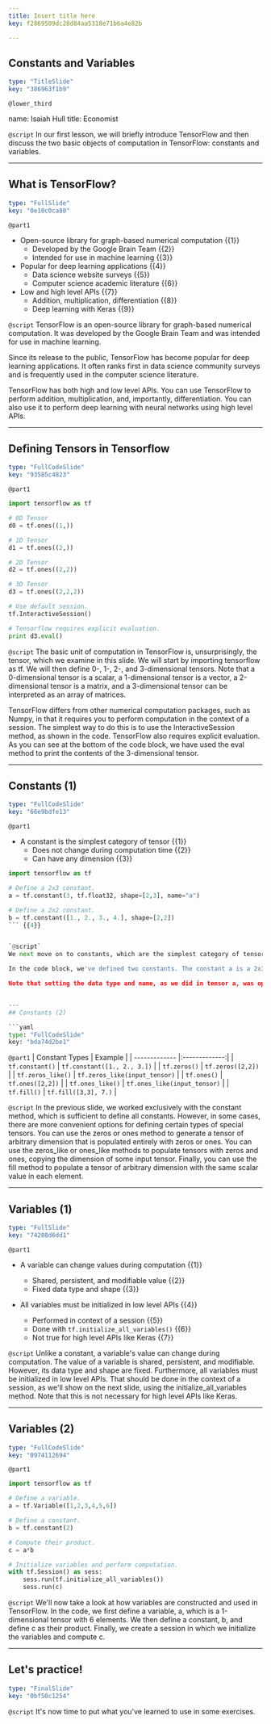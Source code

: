 ```yaml
---
title: Insert title here
key: f2869509dc28d84aa5318e71b6a4e82b

---
```

## Constants and Variables

```yaml
type: "TitleSlide"
key: "386963f1b9"
```

`@lower_third`

name: Isaiah Hull
title: Economist


`@script`
In our first lesson, we will briefly introduce TensorFlow and then discuss the two basic objects of computation in TensorFlow: constants and variables.


---
## What is TensorFlow?

```yaml
type: "FullSlide"
key: "0e10c0ca80"
```

`@part1`
* Open-source library for graph-based numerical computation {{1}}
  * Developed by the Google Brain Team {{2}}
  * Intended for use in machine learning {{3}}
* Popular for deep learning applications {{4}}
  * Data science website surveys {{5}}
  * Computer science academic literature {{6}} 
* Low and high level APIs {{7}}
  * Addition, multiplication, differentiation {{8}}
  * Deep learning with Keras {{9}}


`@script`
TensorFlow is an open-source library for graph-based numerical computation. It was developed by the Google Brain Team and was intended for use in machine learning.

Since its release to the public, TensorFlow has become popular for deep learning applications. It often ranks first in data science community surveys and is frequently used in the computer science literature. 

TensorFlow has both high and low level APIs. You can use TensorFlow to perform addition, multiplication, and, importantly, differentiation. You can also use it to perform deep learning with neural networks using high level APIs.


---
## Defining Tensors in Tensorflow

```yaml
type: "FullCodeSlide"
key: "93585c4823"
```

`@part1`
```python
import tensorflow as tf

# 0D Tensor
d0 = tf.ones((1,))

# 1D Tensor
d1 = tf.ones((2,))

# 2D Tensor
d2 = tf.ones((2,2))

# 3D Tensor
d3 = tf.ones((2,2,2))

# Use default session.
tf.InteractiveSession()

# Tensorflow requires explicit evaluation.
print d3.eval()
```


`@script`
The basic unit of computation in TensorFlow is, unsurprisingly, the tensor, which we examine in this slide. We will start by importing tensorflow as tf. We will then define 0-, 1-, 2-, and 3-dimensional tensors. Note that a 0-dimensional tensor is a scalar, a 1-dimensional tensor is a vector, a 2-dimensional tensor is a matrix, and a 3-dimensional tensor can be interpreted as an array of matrices.

TensorFlow differs from other numerical computation packages, such as Numpy, in that it requires you to perform computation in the context of a session. The simplest way to do this is to use the InteractiveSession method, as shown in the code. TensorFlow also requires explicit evaluation. As you can see at the bottom of the code block, we have used the eval method to print the contents of the 3-dimensional tensor.


---
## Constants (1)

```yaml
type: "FullCodeSlide"
key: "66e9bdfe13"
```

`@part1`
* A constant is the simplest category of tensor {{1}}
  * Does not change during computation time {{2}}
  * Can have any dimension {{3}}


```python
import tensorflow as tf

# Define a 2x3 constant.
a = tf.constant(3, tf.float32, shape=[2,3], name="a")

# Define a 2x2 constant.
b = tf.constant([1., 2., 3., 4.], shape=[2,2])
``` {{4}}


`@script`
We next move on to constants, which are the simplest category of tensor in TensorFlow. A constant does not change during computation time. It can also have any dimension.

In the code block, we've defined two constants. The constant a is a 2x3 tensor of 3s. The constant b is a 2x2 tensor, which is constructed from the 1-dimensional vector: 1, 2, 3, 4.

Note that setting the data type and name, as we did in tensor a, was optional. The default datatype is a 32-bit float.


---
## Constants (2)

```yaml
type: "FullCodeSlide"
key: "bda74d2be1"
```

`@part1`
| Constant Types       | Example          | 
| ------------- |:-------------:|
| `tf.constant()` | `tf.constant([1., 2., 3.])` |
| `tf.zeros()`      | `tf.zeros([2,2])` | 
| `tf.zeros_like()`      | `tf.zeros_like(input_tensor)`      | 
| `tf.ones()` | `tf.ones([2,2])`      |
| `tf.ones_like()` | `tf.ones_like(input_tensor)` |
| `tf.fill()` | `tf.fill([3,3], 7.)` |


`@script`
In the previous slide, we worked exclusively with the constant method, which is sufficient to define all constants. However, in some cases, there are more convenient options for defining certain types of special tensors. You can use the zeros or ones method to generate a tensor of arbitrary dimension that is populated entirely with zeros or ones. You can use the zeros_like or ones_like methods to populate tensors with zeros and ones, copying the dimension of some input tensor. Finally, you can use the fill method to populate a tensor of arbitrary dimension with the same scalar value in each element.


---
## Variables (1)

```yaml
type: "FullSlide"
key: "74208d6dd1"
```

`@part1`
* A variable can change values during computation {{1}}
  * Shared, persistent, and modifiable value {{2}}
  * Fixed data type and shape {{3}}

* All variables must be initialized in low level APIs  {{4}}
  * Performed in context of a session {{5}}
  * Done with `tf.initialize_all_variables()` {{6}}
  * Not true for high level APIs like Keras {{7}}


`@script`
Unlike a constant, a variable's value can change during computation. The value of a variable is shared, persistent, and modifiable. However, its data type and shape are fixed. Furthermore, all variables must be initialized in low level APIs. That should be done in the context of a session, as we'll show on the next slide, using the initialize_all_variables method. Note that this is not necessary for high level APIs like Keras.


---
## Variables (2)

```yaml
type: "FullCodeSlide"
key: "0974112694"
```

`@part1`
```python
import tensorflow as tf

# Define a variable.
a = tf.Variable([1,2,3,4,5,6])

# Define a constant.
b = tf.constant(2)

# Compute their product.
c = a*b

# Initialize variables and perform computation.
with tf.Session() as sess:
	sess.run(tf.initialize_all_variables())
	sess.run(c)
```


`@script`
We'll now take a look at how variables are constructed and used in TensorFlow. In the code, we first define a variable, a, which is a 1-dimensional tensor with 6 elements. We then define a constant, b, and define c as their product. Finally, we create a session in which we initialize the variables and compute c.


---
## Let's practice!

```yaml
type: "FinalSlide"
key: "0bf50c1254"
```

`@script`
It's now time to put what you've learned to use in some exercises.

